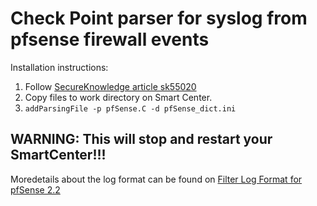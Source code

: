 # Check Point parser for syslog from pfsense firewall events

Installation instructions:
 1. Follow [SecureKnowledge article sk55020](https://supportcenter.checkpoint.com/supportcenter/portal?eventSubmit_doGoviewsolutiondetails=&solutionid=sk55020)
 2. Copy files to work directory on Smart Center.
 3. `addParsingFile -p pfSense.C -d pfSense_dict.ini`
 
 ## WARNING: This will stop and restart your SmartCenter!!!

Moredetails about the log format can be found on [Filter Log Format for pfSense 2.2](https://www.netgate.com/docs/pfsense/monitoring/filter-log-format-for-pfsense-2-2.html)
